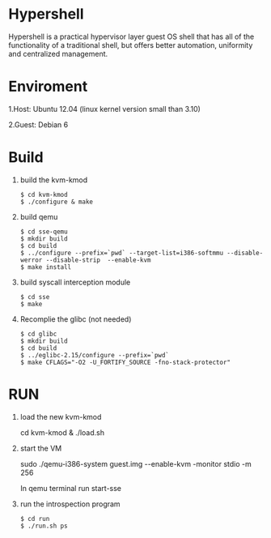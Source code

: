 Hypershell
==========

Hypershell is a practical hypervisor layer guest OS shell that has all of the functionality of a traditional shell, but offers better automation, uniformity and centralized management.

Enviroment
==========
1.Host: Ubuntu 12.04 (linux kernel version small than 3.10)

2.Guest: Debian 6 


Build
=====
1. build the kvm-kmod

    ```
    $ cd kvm-kmod  
    $ ./configure & make  
    ```

2. build qemu
   
    ```
    $ cd sse-qemu  
    $ mkdir build  
    $ cd build  
    $ ../configure --prefix=`pwd` --target-list=i386-softmmu --disable-werror --disable-strip  --enable-kvm  
    $ make install  
    ```

3. build syscall interception module
    ```
    $ cd sse  
    $ make  
    ```

4. Recomplie the glibc (not needed)
   ```
   $ cd glibc
   $ mkdir build
   $ cd build
   $ ../eglibc-2.15/configure --prefix=`pwd`
   $ make CFLAGS="-O2 -U_FORTIFY_SOURCE -fno-stack-protector" 
   ```

RUN
===
1. load the new kvm-kmod

   cd kvm-kmod & ./load.sh  

2. start the VM

   sudo ./qemu-i386-system guest.img --enable-kvm -monitor stdio -m 256

   In qemu terminal run start-sse

3. run the introspection program
   ```
   $ cd run  
   $ ./run.sh ps  
   ```





